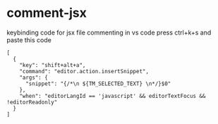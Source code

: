 # comment-jsx
keybinding code for jsx file commenting
in vs code press ctrl+k+s and paste this code
```
[
  {
    "key": "shift+alt+a",
    "command": "editor.action.insertSnippet",
    "args": {
      "snippet": "{/*\n ${TM_SELECTED_TEXT} \n*/}$0"
    },
    "when": "editorLangId == 'javascript' && editorTextFocus && !editorReadonly"
  }
]
```
